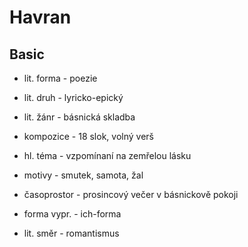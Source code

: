 # Havran

## Basic

- lit. forma - poezie
- lit. druh - lyricko-epický
- lit. žánr - básnická skladba
- kompozice - 18 slok, volný verš
- hl. téma - vzpomínaní na zemřelou lásku
- motivy - smutek, samota, žal
- časoprostor - prosincový večer v básnickově pokoji
- forma vypr. - ich-forma

- lit. směr - romantismus
